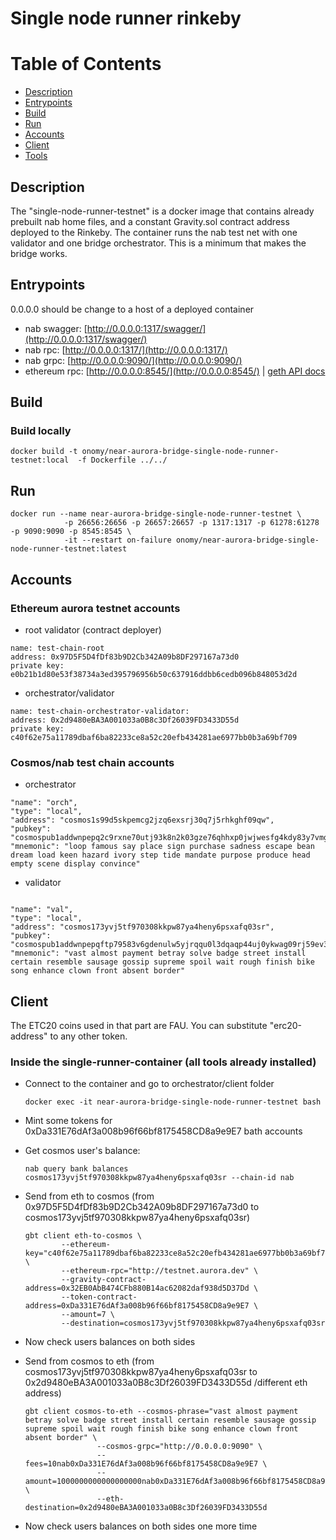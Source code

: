 # Single node runner rinkeby

Table of Contents
=================
*  [Description](#Description)
*  [Entrypoints](#Entrypoints)
*  [Build](#Build)
*  [Run](#Run)
*  [Accounts](#Accounts)
*  [Client](#Client)
*  [Tools](#Tools)

## Description

The "single-node-runner-testnet" is a docker image that contains already prebuilt nab home files, and a
constant Gravity.sol contract address deployed to the Rinkeby. The container runs the nab test net with one validator
and one bridge orchestrator. This is a minimum that makes the bridge works.

## Entrypoints 

0.0.0.0 should be change to a host of a deployed container

- nab swagger: [http://0.0.0.0:1317/swagger/](http://0.0.0.0:1317/swagger/)
- nab rpc: [http://0.0.0.0:1317/](http://0.0.0.0:1317/)
- nab grpc: [http://0.0.0.0:9090/](http://0.0.0.0:9090/)
- ethereum rpc: [http://0.0.0.0:8545/](http://0.0.0.0:8545/) | [geth API docs](https://geth.ethereum.org/docs/rpc/server)

## Build

### Build locally
  
  ```
  docker build -t onomy/near-aurora-bridge-single-node-runner-testnet:local  -f Dockerfile ../../
  ```

## Run

  ```
  docker run --name near-aurora-bridge-single-node-runner-testnet \
              -p 26656:26656 -p 26657:26657 -p 1317:1317 -p 61278:61278 -p 9090:9090 -p 8545:8545 \
              -it --restart on-failure onomy/near-aurora-bridge-single-node-runner-testnet:latest
  ```

## Accounts

### Ethereum aurora testnet accounts

- root validator (contract deployer)
```
name: test-chain-root
address: 0x97D5F5D4fDf83b9D2Cb342A09b8DF297167a73d0
private key: e0b21b1d80e53f38734a3ed395796956b50c637916ddbb6cedb096b848053d2d
```

- orchestrator/validator
```
name: test-chain-orchestrator-validator:  
address: 0x2d9480eBA3A001033a0B8c3Df26039FD3433D55d
private key: c40f62e75a11789dbaf6ba82233ce8a52c20efb434281ae6977bb0b3a69bf709
```

### Cosmos/nab test chain accounts

- orchestrator

```
"name": "orch",
"type": "local",
"address": "cosmos1s99d5skpemcg2jzq6exsrj30q7j5rhkghf09qw",
"pubkey": "cosmospub1addwnpepq2c9rxne70utj93k8n2k03gze76qhhxp0jwjwesfg4kdy83y7vmg6tvu2ny",
"mnemonic": "loop famous say place sign purchase sadness escape bean dream load keen hazard ivory step tide mandate purpose produce head empty scene display convince"
```

- validator
```

"name": "val",
"type": "local",
"address": "cosmos173yvj5tf970308kkpw87ya4heny6psxafq03sr",
"pubkey": "cosmospub1addwnpepqftp79583v6gdenulw5yjrqqu0l3dqaqp44uj0ykwag09rj59ev3yr6kn45",
"mnemonic": "vast almost payment betray solve badge street install certain resemble sausage gossip supreme spoil wait rough finish bike song enhance clown front absent border"

```

## Client

The ETC20 coins used in that part are FAU. You can substitute "erc20-address" to any other token.

  ### Inside the single-runner-container (all tools already installed)
  
  - Connect to the container and go to orchestrator/client folder
    
    ```
    docker exec -it near-aurora-bridge-single-node-runner-testnet bash
    ```
    

  - Mint some tokens for 0xDa331E76dAf3a008b96f66bf8175458CD8a9e9E7 bath accounts 

  - Get cosmos user's balance:
    ```
    nab query bank balances cosmos173yvj5tf970308kkpw87ya4heny6psxafq03sr --chain-id nab
    ```
  
  - Send from eth to cosmos (from 0x97D5F5D4fDf83b9D2Cb342A09b8DF297167a73d0 to cosmos173yvj5tf970308kkpw87ya4heny6psxafq03sr)
    ```
    gbt client eth-to-cosmos \
            --ethereum-key="c40f62e75a11789dbaf6ba82233ce8a52c20efb434281ae6977bb0b3a69bf709" \
            --ethereum-rpc="http://testnet.aurora.dev" \
            --gravity-contract-address=0x32EB0AbB474CFb880B14ac62082daf938d5D37Dd \
            --token-contract-address=0xDa331E76dAf3a008b96f66bf8175458CD8a9e9E7 \
            --amount=7 \
            --destination=cosmos173yvj5tf970308kkpw87ya4heny6psxafq03sr
    ```
  
  - Now check users balances on both sides
  
  - Send from cosmos to eth (from cosmos173yvj5tf970308kkpw87ya4heny6psxafq03sr to 0x2d9480eBA3A001033a0B8c3Df26039FD3433D55d /different eth address)
  
    ```
    gbt client cosmos-to-eth --cosmos-phrase="vast almost payment betray solve badge street install certain resemble sausage gossip supreme spoil wait rough finish bike song enhance clown front absent border" \
                    --cosmos-grpc="http://0.0.0.0:9090" \
                    --fees=10nab0xDa331E76dAf3a008b96f66bf8175458CD8a9e9E7 \
                    --amount=1000000000000000000nab0xDa331E76dAf3a008b96f66bf8175458CD8a9e9E7 \
                    --eth-destination=0x2d9480eBA3A001033a0B8c3Df26039FD3433D55d
    
  - Now check users balances on both sides one more time
